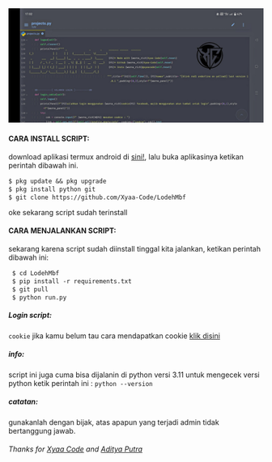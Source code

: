 <img src="https://github.com/Xyaa-Code/LodehMbf/blob/main/data/img/Picsart_23-02-09_17-09-15-819.jpg">


#### CARA INSTALL SCRIPT:
 download aplikasi termux android di [sini!](https://f-droid.org/repo/com.termux_117.apk), lalu buka aplikasinya ketikan perintah dibawah ini.
 ```
 $ pkg update && pkg upgrade
 $ pkg install python git
 $ git clone https://github.com/Xyaa-Code/LodehMbf
 ```
 oke sekarang script sudah terinstall
#### CARA MENJALANKAN SCRIPT:
 sekarang karena script sudah diinstall tinggal kita jalankan, ketikan perintah dibawah ini:
 ```
  $ cd LodehMbf
  $ pip install -r requirements.txt
  $ git pull
  $ python run.py
```

##### Login script:
```cookie``` jika kamu belum tau cara mendapatkan cookie [klik disini](https://youtu.be/HEFFV-_60j0)

##### info:
 script ini juga cuma bisa dijalanin di python versi 3.11 untuk mengecek versi python
 ketik perintah ini : ```python --version```

##### catatan:
 gunakanlah dengan bijak, atas apapun yang terjadi admin tidak bertanggung jawab.

###### Thanks for [Xyaa Code](https://github.com/Xyaa-Code) and [Aditya Putra](https://github.com/AdityaXC)
